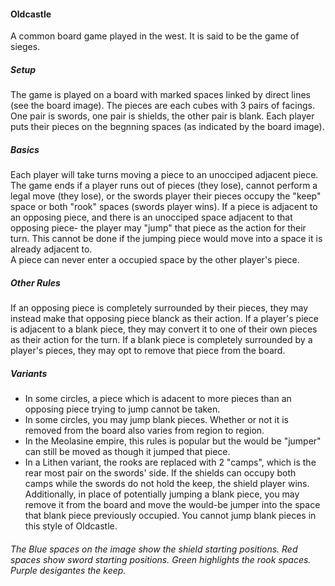 #### Oldcastle
A common board game played in the west. It is said to be the game of sieges.

##### Setup
The game is played on a board with marked spaces linked by direct lines (see the board image). The pieces are each cubes with 3 pairs of facings. One pair is swords, one pair is shields, the other pair is blank. Each player puts their pieces on the begnning spaces (as indicated by the board image).

##### Basics
Each player will take turns moving a piece to an unocciped adjacent piece. The game ends if a player runs out of pieces (they lose), cannot perform a legal move (they lose), or the swords player their pieces occupy the "keep" space or both "rook" spaces (swords player wins). If a piece is adjacent to an opposing piece, and there is an unocciped space adjacent to that opposing piece- the player may "jump" that piece as the action for their turn. This cannot be done if the jumping piece would move into a space it is already adjacent to.  
A piece can never enter a occupied space by the other player's piece.

##### Other Rules
If an opposing piece is completely surrounded by their pieces, they may instead make that opposing piece blanck as their action. If a player's piece is adjacent to a blank piece, they may convert it to one of their own pieces as their action for the turn. If a blank piece is completely surrounded by a player's pieces, they may opt to remove that piece from the board.

##### Variants
* In some circles, a piece which is adacent to more pieces than an opposing piece trying to jump cannot be taken.
* In some circles, you may jump blank pieces. Whether or not it is removed from the board also varies from region to region.
* In the Meolasine empire, this rules is popular but the would be "jumper" can still be moved as though it jumped that piece.
* In a Lithen variant, the rooks are replaced with 2 "camps", which is the rear most pair on the swords' side. If the shields can occupy both camps while the swords do not hold the keep, the shield player wins. Additionally, in place of potentially jumping a blank piece, you may remove it from the board and move the would-be jumper into the space that blank piece previously occupied. You cannot jump blank pieces in this style of Oldcastle.

###### The Blue spaces on the image show the shield starting positions. Red spaces show sword starting positions. Green highlights the rook spaces. Purple desigantes the keep.

